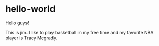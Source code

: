 # hello-world

Hello guys!
  
  This is jim. I like to play basketball in my free time and my favorite NBA player is Tracy Mcgrady.
  
